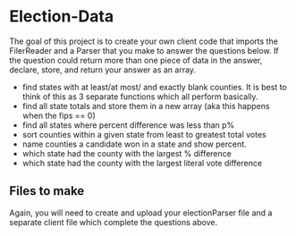 # Election-Data

The goal of this project is to create your own client code that imports the FilerReader and a Parser that you make to answer the questions below.  If the question could return more than one piece of data in the answer, declare, store, and return your answer as an array.

-  find states with at least/at most/ and exactly blank counties.  It is best to think of this as 3 separate functions which all perform basically.
-  find all state totals and store them in a new array (aka this happens when the  fips == 0)
-  find all states where percent difference was less than p%
-  sort counties within a given state from least to greatest total votes
-  name counties a candidate won in a state and show percent.
-  which state had the county with the largest % difference
-  which state had the county with the largest literal vote difference

## Files to make

Again, you will need to create and upload your electionParser file and a separate client file which complete the questions above.
